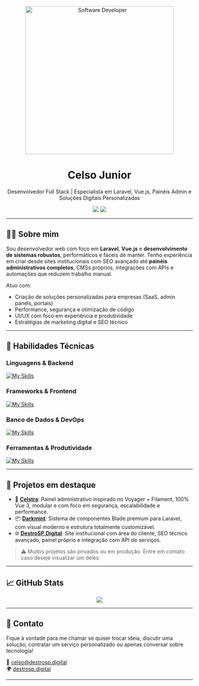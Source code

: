 <div align="center">
  <img src="https://media.istockphoto.com/id/1470350413/vector/software-developer-working-with-computers.jpg?s=612x612&w=0&k=20&c=rMDiFqhfe3PUzikjGeCuSl-x4YlXFCcnM_psO4MlOU0=" alt="Software Developer" width="400"/>
</div>

<h1 align="center">Celso Junior</h1>
<p align="center">
Desenvolvedor Full Stack | Especialista em Laravel, Vue.js, Painéis Admin e Soluções Digitais Personalizadas
</p>

<p align="center">
  <a href="https://www.linkedin.com/in/seu-linkedin"><img src="https://img.shields.io/badge/LinkedIn-CelsoJunior-blue?logo=linkedin" /></a>
  <a href="https://destrosp.digital"><img src="https://img.shields.io/badge/Website-destrosp.digital-blue?logo=google-chrome" /></a>
</p>

---

## 👨‍💻 Sobre mim

Sou desenvolvedor web com foco em **Laravel**, **Vue.js** e **desenvolvimento de sistemas robustos**, performáticos e fáceis de manter. Tenho experiência em criar desde sites institucionais com SEO avançado até **painéis administrativos completos**, CMSs próprios, integrações com APIs e automações que reduzem trabalho manual.

Atuo com:
- Criação de soluções personalizadas para empresas (SaaS, admin panels, portais)
- Performance, segurança e otimização de código
- UI/UX com foco em experiência e produtividade
- Estratégias de marketing digital e SEO técnico

---

## 🧠 Habilidades Técnicas

### Linguagens & Backend
[![My Skills](https://skillicons.dev/icons?i=php,js,python)](https://skillicons.dev)

### Frameworks & Frontend
[![My Skills](https://skillicons.dev/icons?i=laravel,vue,livewire,bootstrap,tailwind)](https://skillicons.dev)

### Banco de Dados & DevOps
[![My Skills](https://skillicons.dev/icons?i=mysql,sqlite,docker,linux)](https://skillicons.dev)

### Ferramentas & Produtividade
[![My Skills](https://skillicons.dev/icons?i=git,github,vscode,figma)](https://skillicons.dev)

---

## 🚀 Projetos em destaque

- 🔧 [**Celstra**](https://github.com/seuusuario/celstra): Painel administrativo inspirado no Voyager + Filament, 100% Vue 3, modular e com foco em segurança, escalabilidade e performance.
- 📦 [**Darkmint**](https://github.com/seuusuario/darkmint): Sistema de componentes Blade premium para Laravel, com visual moderno e estrutura totalmente customizável.
- 🌐 [**DestroSP.Digital**](https://destrosp.digital): Site institucional com área do cliente, SEO técnico avançado, painel próprio e integração com API de serviços.

> ⚠️ Muitos projetos são privados ou em produção. Entre em contato caso deseje visualizar um deles.

---

## 📈 GitHub Stats

<p align="center">
  <img src="https://github-readme-stats.vercel.app/api?username=seuusuario&show_icons=true&theme=tokyonight" />
</p>

---

## 🤝 Contato

Fique à vontade para me chamar se quiser trocar ideia, discutir uma solução, contratar um serviço personalizado ou apenas conversar sobre tecnologia!

📧 celso@destrosp.digital  
🌍 [destrosp.digital](https://destrosp.digital)

---

